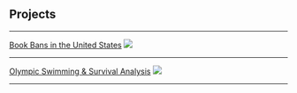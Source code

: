 ## Projects

---

[Book Bans in the United States](sample_page)
<img src="![image](https://github.com/user-attachments/assets/8828df2c-c2ac-4fa6-b60a-7a6c4e6f73bc)"/>

---
[Olympic Swimming & Survival Analysis](/pdf/sample_presentation.pdf)
<img src="![image](https://github.com/user-attachments/assets/1b25d3b0-3967-4ef1-b36c-bbb5880fcb2c)
"/>

---


